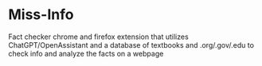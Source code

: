 # Miss-Info
Fact checker chrome and firefox extension that utilizes ChatGPT/OpenAssistant and a database of textbooks and .org/.gov/.edu to check info and analyze the facts on a webpage
